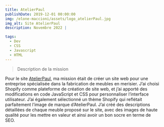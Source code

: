 ```yaml
---
title: AtelierPaul
publishDate: 2019-12-01 00:00:00
img: /elone-maccioni/assets/logo_atelierPaul.jpg
img_alt: Site AtelierPaul
description: Novembre 2022 |

tags:
  - Dev
  - CSS
  - Javascript
  - HTML
---
```

> Description de la mission

Pour le site <a href="https://atelierpaul.fr//">AtelierPaul</a>, ma mission était de créer un site web pour une entreprise spécialisée dans la fabrication de meubles en merisier. J’ai choisi Shopify comme plateforme de création de site web, et j’ai apporté des modifications en code JavaScript et CSS pour personnaliser l’interface utilisateur.
J’ai également sélectionné un thème Shopify qui reflétait parfaitement l’image de marque d’AtelierPaul. J’ai créé des descriptions détaillées de chaque meuble proposé sur le site, avec des images de haute qualité pour les mettre en valeur et ainsi avoir un bon socre en terme de SEO.
